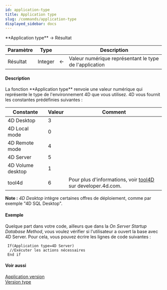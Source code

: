 ```yaml
---
id: application-type
title: Application type
slug: /commands/application-type
displayed_sidebar: docs
---
```


<!--REF #_command_.Application type.Syntax-->**Application type**  -> Résultat<!-- END REF-->
<!--REF #_command_.Application type.Params-->
| Paramètre | Type |  | Description |
| --- | --- | --- | --- |
| Résultat | Integer | &#8592; | Valeur numérique représentant le type de l'application |

<!-- END REF-->

#### Description 

<!--REF #_command_.Application type.Summary-->La fonction **Application type** renvoie une valeur numérique qui représente le type de l'environnement 4D que vous utilisez.<!-- END REF--> 4D vous fournit les constantes prédéfinies suivantes :

| Constante         | Valeur | Comment                                                                                                           |
| ----------------- | ------ | ----------------------------------------------------------------------------------------------------------------- |
| 4D Desktop        | 3      |                                                                                                                   |
| 4D Local mode     | 0      |                                                                                                                   |
| 4D Remote mode    | 4      |                                                                                                                   |
| 4D Server         | 5      |                                                                                                                   |
| 4D Volume desktop | 1      |                                                                                                                   |
| tool4d            | 6      | Pour plus d'informations, voir [tool4D](http://developer.4d.com/docs/next/Admin/cli#tool4d) sur developer.4d.com. |

**Note :** *4D Desktop* intègre certaines offres de déploiement, comme par exemple "4D SQL Desktop".

#### Exemple 

Quelque part dans votre code, ailleurs que dans la *On Server Startup Database Method*, vous voulez vérifier si l'utilisateur a ouvert la base avec 4D Server. Pour cela, vous pouvez écrire les lignes de code suivantes :

```4d
 If(Application type=4D Server)
  //Exécuter les actions nécessaires
 End if
```

#### Voir aussi 

[Application version](application-version.md)  
[Version type](version-type.md)  